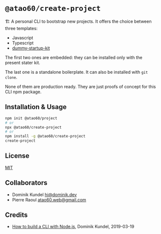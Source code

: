 # `@atao60/create-project`

🏗 A personal CLI to bootstrap new projects. It offers the choice between three templates:
- Javascript
- Typescript
- [dummy-startup-kit](https://github.com/atao-web/dummy-startup-kit)

The first two ones are embedded: they can be installed only with the present stater kit.

The last one is a standalone boilerplate. It can also be installed with `git clone`.

None of them are production ready. They are just proofs of concept for this CLI npm package.

## Installation & Usage

```bash
npm init @atao60/project
# or
npx @atao60/create-project
# or
npm install -g @atao60/create-project
create-project
```

## License

[MIT](./LICENSE)

## Collaborators

- Dominik Kundel <hi@dominik.dev>
- Pierre Raoul <atao60.web@gmail.com>

## Credits

* [How to build a CLI with Node.js](https://www.twilio.com/blog/how-to-build-a-cli-with-node-js), Dominik Kundel, 2019-03-19
